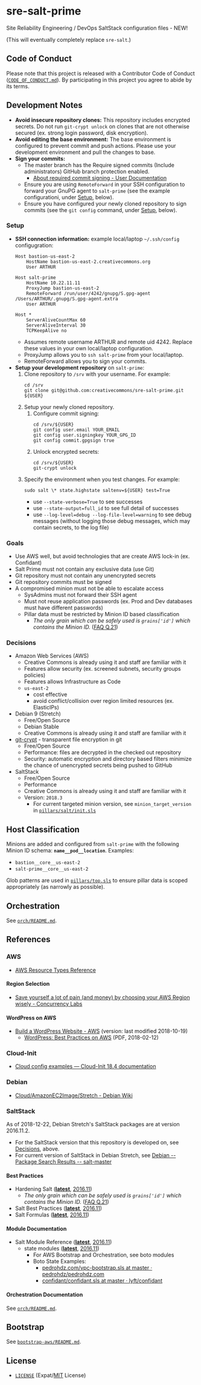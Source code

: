 # sre-salt-prime

Site Reliability Engineering / DevOps SaltStack configuration files - NEW!

(This will eventually completely replace `sre-salt`.)


## Code of Conduct

Please note that this project is released with a Contributor Code of Conduct
([`CODE_OF_CONDUCT.md`](CODE_OF_CONDUCT.md)). By participating in this
project you agree to abide by its terms.


## Development Notes

- **Avoid insecure repository clones:** This repository includes encrypted
  secrets. Do not run `git-crypt unlock` on clones that are not otherwise
  secured (ex. strong login password, disk encryption).
- **Avoid editing the base environment:** The base environment is configured to
  prevent commit and push actions. Please use your development environment and
  pull the changes to base.
- **Sign your commits:**
  - The master branch has the Require signed commits (Include administrators)
    GitHub branch protection enabled.
    - [About required commit signing - User Documentation][signing]
  - Ensure you are using `RemoteForward` in your SSH configuration to forward
    your GnuPG agent to `salt-prime` (see the example configurationi, under
    [Setup](#Setup), below).
  - Ensure you have configured your newly cloned repository to sign commits
    (see the `git config` command, under [Setup](#Setup), below).


[signing]:https://help.github.com/articles/about-required-commit-signing/


### Setup

- **SSH connection information:** example local/laptop `~/.ssh/config`
  configugration:
    ```
    Host bastion-us-east-2
        HostName bastion-us-east-2.creativecommons.org
        User ARTHUR

    Host salt-prime
        HostName 10.22.11.11
        ProxyJump bastion-us-east-2
        RemoteForward /run/user/4242/gnupg/S.gpg-agent /Users/ARTHUR/.gnupg/S.gpg-agent.extra
        User ARTHUR

    Host *
        ServerAliveCountMax 60
        ServerAliveInterval 30
        TCPKeepAlive no
    ```
    - Assumes remote username ARTHUR and remote uid 4242. Replace these values
      in your own local/laptop configuration.
    - ProxyJump allows you to `ssh salt-prime` from your local/laptop.
    - RemoteForward allows you to sign your commits.
- **Setup your development repository** on `salt-prime`:
  1. Clone repository to `/srv` with your username. For example:
        ```shell
        cd /srv
        git clone git@github.com:creativecommons/sre-salt-prime.git ${USER}
        ```
  2. Setup your newly cloned repository.
     1. Configure commit signing:
        ```shell
        cd /srv/${USER}
        git config user.email YOUR_EMAIL
        git config user.signingkey YOUR_GPG_ID
        git config commit.gpgsign true
        ```
     1. Unlock encrypted secrets:
        ```shell
        cd /srv/${USER}
        git-crypt unlock
        ```
  3. Specify the environment when you test changes. For example:
        ```shell
        sudo salt \* state.highstate saltenv=${USER} test=True
        ```
     - use `--state-verbose=True` to see successes
     - use `--state-output=full_id` to see full detail of successes
     - use `--log-level=debug --log-file-level=warning` to see debug messages
       (without logging those debug messages, which may contain secrets, to the
       log file)


### Goals

- Use AWS well, but avoid technologies that are create AWS lock-in (ex.
  Confidant)
- Salt Prime must not contain any exclusive data (use Git)
- Git repository must not contain any unencrypted secrets
- Git repository commits must be signed
- A compromised minion must not be able to escalate access
  - SysAdmins must not forward their SSH agent
  - Must not reuse application passwords (ex. Prod and Dev databases must have
    different passwords)
  - Pillar data must be restricted by Minion ID based classification
    - *The only grain which can be safely used is `grains['id']` which contains
      the Minion ID.* ([FAQ Q.21][FAQ21])


[FAQ21]: https://docs.saltstack.com/en/latest/faq.html#is-targeting-using-grain-data-secure


### Decisions

- Amazon Web Services (AWS)
  - Creative Commons is already using it and staff are familiar with it
  - Features allow security (ex. screened subnets, security groups policies)
  - Features allows Infrastructure as Code
  - `us-east-2`
    - cost effective
    - avoid conflict/collision over region limited resources (ex. ElasticIPs)
- Debian 9 (Stretch)
  - Free/Open Source
  - Debian Stable
  - Creative Commons is already using it and staff are familiar with it
- [git-crypt][gitcrypt] - transparent file encryption in git
  - Free/Open Source
  - Performance: files are decrypted in the checked out repository
  - Security: automatic encryption and directory based filters minimize the
    chance of unencrypted secrets being pushed to GitHub
- SaltStack
  - Free/Open Source
  - Performance
  - Creative Commons is already using it and staff are familiar with it
  - Version: `2018.3`
    - For current targeted minion version, see `minion_target_version` in
     [`pillars/salt/init.sls`](pillars/salt/init.sls)


[gitcrypt]: https://www.agwa.name/projects/git-crypt/


## Host Classification

Minions are added and configured from `salt-prime` with the following Minion ID
schema: **`name__pod__location`**. Examples:
- `bastion__core__us-east-2`
- `salt-prime__core__us-east-2`

Glob patterns are used in [`pillars/top.sls`](pillars/top.sls) to ensure pillar
data is scoped appropriately (as narrowly as possible).



## Orchestration

See [`orch/README.md`](orch/README.md).


## References


### AWS

- [AWS Resource Types Reference](http://docs.aws.amazon.com/AWSCloudFormation/latest/UserGuide/aws-template-resource-type-ref.html)


#### Region Selection

- [Save yourself a lot of pain (and money) by choosing your AWS Region wisely - Concurrency Labs](https://www.concurrencylabs.com/blog/choose-your-aws-region-wisely/)


#### WordPress on AWS

- [Build a WordPress Website - AWS](https://aws.amazon.com/getting-started/projects/build-wordpress-website/) (version: last modified 2018-10-19)
  - [WordPress: Best Practices on AWS](https://d0.awsstatic.com/whitepapers/wordpress-best-practices-on-aws.pdf) (PDF, 2018-02-12)


### Cloud-Init

- [Cloud config examples — Cloud-Init 18.4 documentation](https://cloudinit.readthedocs.io/en/latest/topics/examples.html)


### Debian

- [Cloud/AmazonEC2Image/Stretch - Debian Wiki](https://wiki.debian.org/Cloud/AmazonEC2Image/Stretch)


### SaltStack

As of 2018-12-22, Debian Stretch's SaltStack packages are at version 2016.11.2.
- For the SaltStack version that this repository is developed on, see
  [Decisions](#Decisions), above.
- For current version of SaltStack in Debian Stretch, see
  [Debian -- Package Search Results -- salt-master][pkgsearch]


[pkgsearch]:https://packages.debian.org/search?suite=default&section=all&arch=any&searchon=names&keywords=salt-master


####  Best Practices

- Hardening Salt (**[latest][hardenlatest]**, [2016.11][harden2016])
  - *The only grain which can be safely used is `grains['id']` which contains
    the Minion ID.* ([FAQ Q.21][FAQ21])
- Salt Best Practices (**[latest][bestlatest]**, [2016.11][best2016])
- Salt Formulas (**[latest][formulaslatest]**, [2016.11][formulas2016])


[hardenlatest]: https://docs.saltstack.com/en/latest/topics/hardening.html
[harden2016]: https://docs.saltstack.com/en/2016.11/topics/hardening.html
[bestlatest]: https://docs.saltstack.com/en/latest/topics/best_practices.html
[best2016]: https://docs.saltstack.com/en/2016.11/topics/best_practices.html
[formulaslatest]: https://docs.saltstack.com/en/latest/topics/development/conventions/formulas.html
[formulas2016]: https://docs.saltstack.com/en/2016.11/topics/development/conventions/formulas.html


#### Module Documentation

- Salt Module Reference (**[latest][modulelatest]**, [2016.11][module2016])
  - state modules (**[latest][statelatest]**, [2016.11][state2016])
    - For AWS Bootstrap and Orchestration, see boto modules
    - Boto State Examples:
      - [pedrohdz.com/vpc-bootstrap.sls at master · pedrohdz/pedrohdz.com](https://github.com/pedrohdz/pedrohdz.com/blob/master/content/posts/DevOps/2016-10-14_managing-aws-vpc-saltstack/vpc-bootstrap.sls)
      - [confidant/confidant.sls at master · lyft/confidant](https://github.com/lyft/confidant/blob/master/salt/orchestration/confidant.sls)


[modulelatest]: https://docs.saltstack.com/en/latest/ref/index.html
[module2016]: https://docs.saltstack.com/en/2016.11/ref/index.html
[statelatest]: https://docs.saltstack.com/en/latest/ref/states/all/index.html
[state2016]: https://docs.saltstack.com/en/2016.11/ref/states/all/index.html


#### Orchestration Documentation

See [`orch/README.md`](orch/README.md).


## Bootstrap

See [`bootstrap-aws/README.md`](bootstrap-aws/README.md).


## License

- [`LICENSE`](LICENSE) (Expat/[MIT][mit] License)


[mit]: http://www.opensource.org/licenses/MIT "The MIT License | Open Source Initiative"
